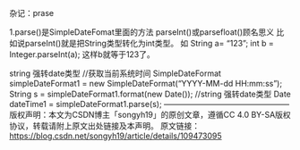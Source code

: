 杂记：prase



1.parse()是SimpleDateFomat里面的方法
parseInt()或parsefloat()顾名思义 比如说parseInt()就是把String类型转化为int类型。
如 String a= “123”;
int b = Integer.parseInt(a);
这样b就等于123了。

string 强转date类型
//获取当前系统时间
SimpleDateFormat simpleDateFormat1 = new SimpleDateFormat(“YYYY-MM-dd HH:mm:ss”);
String s = simpleDateFormat1.format(new Date());
//string 强转date类型
Date dateTime1 = simpleDateFormat1.parse(s);
————————————————
版权声明：本文为CSDN博主「songyh19」的原创文章，遵循CC 4.0 BY-SA版权协议，转载请附上原文出处链接及本声明。
原文链接：https://blog.csdn.net/songyh19/article/details/109473095